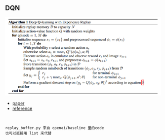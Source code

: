 ## DQN

![pg](../image/dqn.png)




- [paper](https://www.cs.toronto.edu/~vmnih/docs/dqn.pdf)
- [reference](https://github.com/openai/baselines/tree/master/baselines/deepq)

​		

```
replay_buffer.py 来自 openai/baseline 里的code
也可以直接用 list 来代替
```

